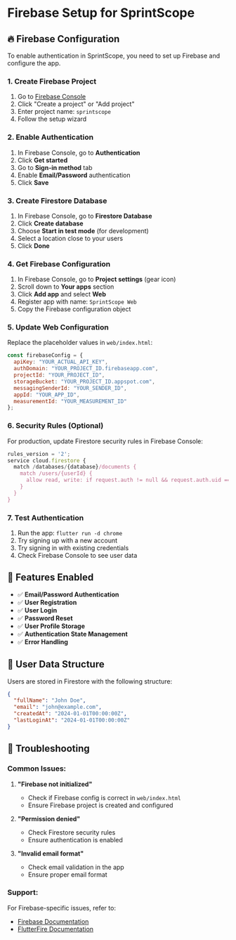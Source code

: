 # Firebase Setup for SprintScope

## 🔥 Firebase Configuration

To enable authentication in SprintScope, you need to set up Firebase and configure the app.

### 1. Create Firebase Project

1. Go to [Firebase Console](https://console.firebase.google.com/)
2. Click "Create a project" or "Add project"
3. Enter project name: `sprintscope`
4. Follow the setup wizard

### 2. Enable Authentication

1. In Firebase Console, go to **Authentication**
2. Click **Get started**
3. Go to **Sign-in method** tab
4. Enable **Email/Password** authentication
5. Click **Save**

### 3. Create Firestore Database

1. In Firebase Console, go to **Firestore Database**
2. Click **Create database**
3. Choose **Start in test mode** (for development)
4. Select a location close to your users
5. Click **Done**

### 4. Get Firebase Configuration

1. In Firebase Console, go to **Project settings** (gear icon)
2. Scroll down to **Your apps** section
3. Click **Add app** and select **Web**
4. Register app with name: `SprintScope Web`
5. Copy the Firebase configuration object

### 5. Update Web Configuration

Replace the placeholder values in `web/index.html`:

```javascript
const firebaseConfig = {
  apiKey: "YOUR_ACTUAL_API_KEY",
  authDomain: "YOUR_PROJECT_ID.firebaseapp.com",
  projectId: "YOUR_PROJECT_ID",
  storageBucket: "YOUR_PROJECT_ID.appspot.com",
  messagingSenderId: "YOUR_SENDER_ID",
  appId: "YOUR_APP_ID",
  measurementId: "YOUR_MEASUREMENT_ID"
};
```

### 6. Security Rules (Optional)

For production, update Firestore security rules in Firebase Console:

```javascript
rules_version = '2';
service cloud.firestore {
  match /databases/{database}/documents {
    match /users/{userId} {
      allow read, write: if request.auth != null && request.auth.uid == userId;
    }
  }
}
```

### 7. Test Authentication

1. Run the app: `flutter run -d chrome`
2. Try signing up with a new account
3. Try signing in with existing credentials
4. Check Firebase Console to see user data

## 🚀 Features Enabled

- ✅ **Email/Password Authentication**
- ✅ **User Registration**
- ✅ **User Login**
- ✅ **Password Reset**
- ✅ **User Profile Storage**
- ✅ **Authentication State Management**
- ✅ **Error Handling**

## 📱 User Data Structure

Users are stored in Firestore with the following structure:

```json
{
  "fullName": "John Doe",
  "email": "john@example.com",
  "createdAt": "2024-01-01T00:00:00Z",
  "lastLoginAt": "2024-01-01T00:00:00Z"
}
```

## 🔧 Troubleshooting

### Common Issues:

1. **"Firebase not initialized"**
   - Check if Firebase config is correct in `web/index.html`
   - Ensure Firebase project is created and configured

2. **"Permission denied"**
   - Check Firestore security rules
   - Ensure authentication is enabled

3. **"Invalid email format"**
   - Check email validation in the app
   - Ensure proper email format

### Support:

For Firebase-specific issues, refer to:
- [Firebase Documentation](https://firebase.google.com/docs)
- [FlutterFire Documentation](https://firebase.flutter.dev/) 